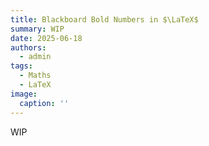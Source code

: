 ```yaml
---
title: Blackboard Bold Numbers in $\LaTeX$
summary: WIP
date: 2025-06-18
authors:
  - admin
tags:
  - Maths
  - LaTeX
image:
  caption: ''
---
```


WIP